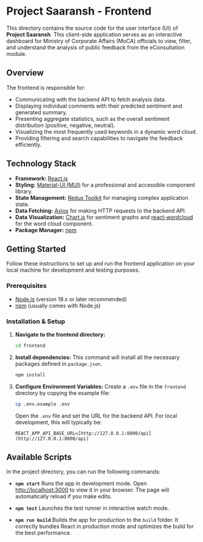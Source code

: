 # Project Saaransh - Frontend

This directory contains the source code for the user interface (UI) of **Project Saaransh**. This client-side application serves as an interactive dashboard for Ministry of Corporate Affairs (MoCA) officials to view, filter, and understand the analysis of public feedback from the eConsultation module.

##  Overview

The frontend is responsible for:
* Communicating with the backend API to fetch analysis data.
* Displaying individual comments with their predicted sentiment and generated summary.
* Presenting aggregate statistics, such as the overall sentiment distribution (positive, negative, neutral).
* Visualizing the most frequently used keywords in a dynamic word cloud.
* Providing filtering and search capabilities to navigate the feedback efficiently.

##  Technology Stack

* **Framework:** [React.js](https://reactjs.org/)
* **Styling:** [Material-UI (MUI)](https://mui.com/) for a professional and accessible component library.
* **State Management:** [Redux Toolkit](https://redux-toolkit.js.org/) for managing complex application state.
* **Data Fetching:** [Axios](https://axios-http.com/) for making HTTP requests to the backend API.
* **Data Visualization:** [Chart.js](https://www.chartjs.org/) for sentiment graphs and [react-wordcloud](https://www.npmjs.com/package/react-wordcloud) for the word cloud component.
* **Package Manager:** [npm](https://www.npmjs.com/)

##  Getting Started

Follow these instructions to set up and run the frontend application on your local machine for development and testing purposes.

### Prerequisites

* [Node.js](https://nodejs.org/) (version 18.x or later recommended)
* [npm](https://www.npmjs.com/get-npm) (usually comes with Node.js)

### Installation & Setup

1.  **Navigate to the frontend directory:**
    ```bash
    cd frontend
    ```

2.  **Install dependencies:**
    This command will install all the necessary packages defined in `package.json`.
    ```bash
    npm install
    ```

3.  **Configure Environment Variables:**
    Create a `.env` file in the `frontend` directory by copying the example file:
    ```bash
    cp .env.example .env
    ```
    Open the `.env` file and set the URL for the backend API. For local development, this will typically be:
    ```
    REACT_APP_API_BASE_URL=[http://127.0.0.1:8000/api](http://127.0.0.1:8000/api)
    ```

##  Available Scripts

In the project directory, you can run the following commands:

* **`npm start`**
    Runs the app in development mode. Open [http://localhost:3000](http://localhost:3000) to view it in your browser. The page will automatically reload if you make edits.

* **`npm test`**
    Launches the test runner in interactive watch mode.

* **`npm run build`**
    Builds the app for production to the `build` folder. It correctly bundles React in production mode and optimizes the build for the best performance.

